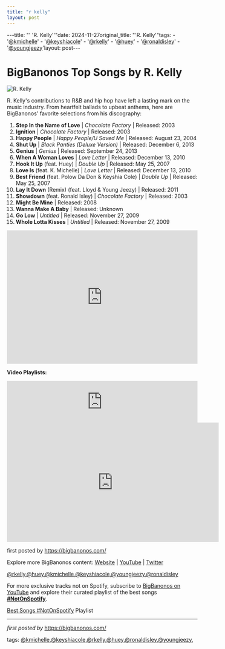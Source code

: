 ```yaml
---
title: "r kelly"
layout: post
---
```

---title: "' 'R. Kelly''"date: 2024-11-27original_title: "'R. Kelly'"tags:  - '[@kmichelle](/tags/kmichelle/)'  - '[@keyshiacole](/tags/keyshiacole/)'  - '[@rkelly](/tags/rkelly/)'  - '[@huey](/tags/huey/)'  - '[@ronaldisley](/tags/ronaldisley/)'  - '[@youngjeezy](/tags/youngjeezy/)'layout: post---<h1>BigBanonos Top Songs by R. Kelly</h1><img alt="R. Kelly" src="https://www.billboard.com/wp-content/uploads/media/r-kelly-nov-2015-billboard-1548.jpg" /> <p>R. Kelly's contributions to R&B and hip hop have left a lasting mark on the music industry. From heartfelt ballads to upbeat anthems, here are BigBanonos' favorite selections from his discography:</p> <ol> <li><strong>Step In the Name of Love</strong> | <em>Chocolate Factory</em> | Released: 2003</li> <li><strong>Ignition</strong> | <em>Chocolate Factory</em> | Released: 2003</li> <li><strong>Happy People</strong> | <em>Happy People/U Saved Me</em> | Released: August 23, 2004</li> <li><strong>Shut Up</strong> | <em>Black Panties (Deluxe Version)</em> | Released: December 6, 2013</li> <li><strong>Genius</strong> | <em>Genius</em> | Released: September 24, 2013</li> <li><strong>When A Woman Loves</strong> | <em>Love Letter</em> | Released: December 13, 2010</li> <li><strong>Hook It Up</strong> (feat. Huey) | <em>Double Up</em> | Released: May 25, 2007</li> <li><strong>Love Is</strong> (feat. K. Michelle) | <em>Love Letter</em> | Released: December 13, 2010</li> <li><strong>Best Friend</strong> (feat. Polow Da Don & Keyshia Cole) | <em>Double Up</em> | Released: May 25, 2007</li> <li><strong>Lay It Down</strong> (Remix) (feat. Lloyd & Young Jeezy) | Released: 2011</li> <li><strong>Showdown</strong> (feat. Ronald Isley) | <em>Chocolate Factory</em> | Released: 2003</li> <li><strong>Might Be Mine</strong> | Released: 2008</li> <li><strong>Wanna Make A Baby</strong> | Released: Unknown</li> <li><strong>Go Low</strong> | <em>Untitled</em> | Released: November 27, 2009</li> <li><strong>Whole Lotta Kisses</strong> | <em>Untitled</em> | Released: November 27, 2009</li></ol> <div> <iframe src="https://open.spotify.com/embed/playlist/0PimxtcVqQbTGsCzvJLazj?utm_source=generator" width="100%" height="352" frameBorder="0" allowfullscreen="" allow="autoplay; clipboard-write; encrypted-media; fullscreen; picture-in-picture" loading="lazy"></iframe></div> <!-- Embedded video playlists --><div> <p><b>Video Playlists:</b></p> <iframe frameborder="0" height="110" scrollbars="no" scrolling="no" src="http://www.audiomack.com/embed4/world-premieres/marching-band-feat-juicy-j" width="100%"></iframe> <iframe allowfullscreen="" frameborder="0" height="315" src="https://www.youtube.com/embed/PT7UOmPqXlk" width="560"></iframe></div> <p>first posted by <a href="https://bigbanonos.com/">https://bigbanonos.com/</a></p> <div> <p>Explore more BigBanonos content: <a href="https://bigbanonos.com/">Website</a> | <a href="https://www.youtube.com/[@BigBanonos](/tags/BigBanonos/)">YouTube</a> | <a href="https://x.com/bigbanonos">Twitter</a></p></div> <!--Tags--><p>[@rkelly](/tags/rkelly/),[@huey](/tags/huey/),[@kmichelle](/tags/kmichelle/),[@keyshiacole](/tags/keyshiacole/),[@youngjeezy](/tags/youngjeezy/),[@ronaldisley](/tags/ronaldisley/)</p><!--Subscribe and Playlist Links--><div>    <p>For more exclusive tracks not on Spotify, subscribe to <a href="https://www.youtube.com/[@BigBanonos](/tags/BigBanonos/)" target="_blank">BigBanonos on YouTube</a> and explore their curated playlist of the best songs <strong>[#NotOnSpotify](/tags/NotOnSpotify/)</strong>.</p>    <p><a href="https://www.youtube.com/playlist?list=PLtuNtuTatqI0kFahUCbtbfenC_ET5O_tr" target="_blank">Best Songs [#NotOnSpotify](/tags/NotOnSpotify/) Playlist<br /></a></p></div><hr /><p><em>first posted by</em> <a href="https://bigbanonos.com/" rel="noopener" target="_new">https://bigbanonos.com/</a></p><p>tags: [@kmichelle](/tags/kmichelle/),[@keyshiacole](/tags/keyshiacole/),[@rkelly](/tags/rkelly/),[@huey](/tags/huey/),[@ronaldisley](/tags/ronaldisley/),[@youngjeezy](/tags/youngjeezy/),</p>